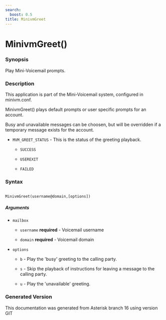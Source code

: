 ```yaml
---
search:
  boost: 0.5
title: MinivmGreet
---
```


# MinivmGreet()

### Synopsis

Play Mini-Voicemail prompts.

### Description

This application is part of the Mini-Voicemail system, configured in minivm.conf.<br>

MinivmGreet() plays default prompts or user specific prompts for an account.<br>

Busy and unavailable messages can be choosen, but will be overridden if a temporary message exists for the account.<br>


* `MVM_GREET_STATUS` - This is the status of the greeting playback.<br>

    * `SUCCESS`

    * `USEREXIT`

    * `FAILED`

### Syntax


```

MinivmGreet(username@domain,[options])
```
##### Arguments


* `mailbox`

    * `username` **required** - Voicemail username<br>

    * `domain` **required** - Voicemail domain<br>

* `options`

    * `b` - Play the 'busy' greeting to the calling party.<br>


    * `s` - Skip the playback of instructions for leaving a message to the calling party.<br>


    * `u` - Play the 'unavailable' greeting.<br>



### Generated Version

This documentation was generated from Asterisk branch 16 using version GIT 